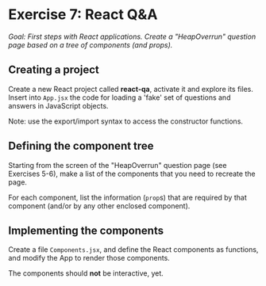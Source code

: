 # Exercise 7: React Q&A

_Goal: First steps with React applications. Create a "HeapOverrun" question page based on a tree of components (and props)._

## Creating a project

Create a new React project called **react-qa**, activate it and explore its files. Insert into `App.jsx` the code for loading a 'fake' set of questions and answers in JavaScript objects.

Note: use the export/import syntax to access the constructor functions.

## Defining the component tree

Starting from the screen of the "HeapOverrun" question page (see Exercises 5-6), make a list of the components that you need to recreate the page.

For each component, list the information (`prop`s) that are required by that component (and/or by any other enclosed component).

## Implementing the components

Create a file `Components.jsx`, and define the React components as functions, and modify the App to render those components.

The components should **not** be interactive, yet. 